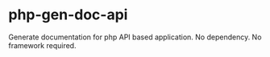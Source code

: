 php-gen-doc-api
===============

Generate documentation for php API based application. No dependency. No framework required.
